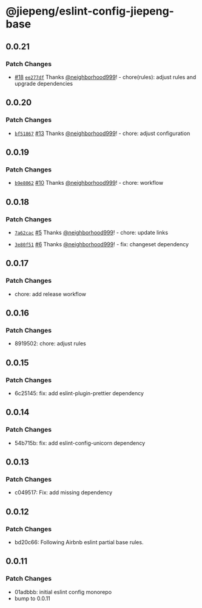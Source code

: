 # @jiepeng/eslint-config-jiepeng-base

## 0.0.21

### Patch Changes

- [#18](https://github.com/neighborhood999/eslint-config-jiepeng/pull/18) [`ee277df`](https://github.com/neighborhood999/eslint-config-jiepeng/commit/ee277df299eb2ec945c9546740c1df9b7367b9d8) Thanks [@neighborhood999](https://github.com/neighborhood999)! - chore(rules): adjust rules and upgrade dependencies

## 0.0.20

### Patch Changes

- [`bf51867`](https://github.com/neighborhood999/eslint-config-jiepeng/commit/bf51867bcf106c213559fafb62bcb33c34d19c9d) [#13](https://github.com/neighborhood999/eslint-config-jiepeng/pull/13) Thanks [@neighborhood999](https://github.com/neighborhood999)! - chore: adjust configuration

## 0.0.19

### Patch Changes

- [`b9e8062`](https://github.com/neighborhood999/eslint-config-jiepeng/commit/b9e806265393f089b154e915f746bc714423eed3) [#10](https://github.com/neighborhood999/eslint-config-jiepeng/pull/10) Thanks [@neighborhood999](https://github.com/neighborhood999)! - chore: workflow

## 0.0.18

### Patch Changes

- [`7a62cac`](https://github.com/neighborhood999/eslint-config-jiepeng/commit/7a62cacdc44d2355575967aa5ec443c45de3df5b) [#5](https://github.com/neighborhood999/eslint-config-jiepeng/pull/5) Thanks [@neighborhood999](https://github.com/neighborhood999)! - chore: update links

* [`3e80f51`](https://github.com/neighborhood999/eslint-config-jiepeng/commit/3e80f5185dbbd66b716da1cd2817639795de74af) [#6](https://github.com/neighborhood999/eslint-config-jiepeng/pull/6) Thanks [@neighborhood999](https://github.com/neighborhood999)! - fix: changeset dependency

## 0.0.17

### Patch Changes

- chore: add release workflow

## 0.0.16

### Patch Changes

- 8919502: chore: adjust rules

## 0.0.15

### Patch Changes

- 6c25145: fix: add eslint-plugin-prettier dependency

## 0.0.14

### Patch Changes

- 54b715b: fix: add eslint-config-unicorn dependency

## 0.0.13

### Patch Changes

- c049517: Fix: add missing dependency

## 0.0.12

### Patch Changes

- bd20c66: Following Airbnb eslint partial base rules.

## 0.0.11

### Patch Changes

- 01adbbb: initial eslint config monorepo
- bump to 0.0.11
